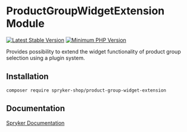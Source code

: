 # ProductGroupWidgetExtension Module
[![Latest Stable Version](https://poser.pugx.org/spryker-shop/product-group-widget-extension/v/stable.svg)](https://packagist.org/packages/spryker-shop/product-group-widget-extension)
[![Minimum PHP Version](https://img.shields.io/badge/php-%3E%3D%208.0-8892BF.svg)](https://php.net/)

Provides possibility to extend the widget functionality of product group selection using a plugin system.

## Installation

```
composer require spryker-shop/product-group-widget-extension
```

## Documentation

[Spryker Documentation](https://docs.spryker.com)
